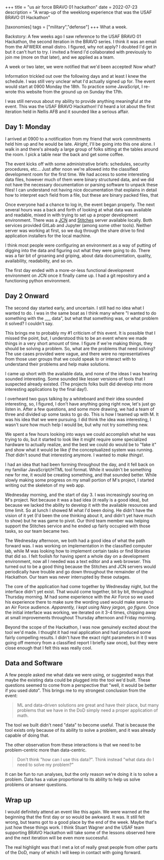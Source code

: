 +++
title = "us air force BRAVO 01 hackathon"
date = 2022-07-23
description = "A wrap-up of the weeklong experience that was the USAF BRAVO 01 Hackathon"

[taxonomies]
tags = ["military","defense"]
+++
What a week.

Backstory: A few weeks ago I saw reference to the USAF BRAVO 01 Hackathon, the second iteration in the BRAVO series. I think it was an email from the AFWERX email distro. I figured, why not apply? I doubted I'd get in but it can't hurt to try. I invited a friend I'd collaborated with previously to join me (more on that later), and we applied as a team.

A week or two later, we were notified that we'd been accepted! Now what? 

Information trickled out over the following days and at least I knew the schedule. I was still very unclear what I'd actually signed up for. The event would start at 0900 Monday the 18th. To practice some JavaScript, I re-wrote this website from the ground up on Sunday the 17th. 

I was still nervous about my ability to provide anything meaningful at the event. This was the USAF BRAVO Hackathon! I'd heard a lot about the first iteration held in Nellis AFB and it sounded like a serious affair.

## Day 1: Monday

I arrived at 0900 to a notification from my friend that work commitments held him up and he would be late. _Alright_, I'll be going into this one alone. I walk in and there's already a large group of folks sitting at the tables around the room. I pick a table near the back and get some coffee. 

The event kicks off with some administrative briefs: schedules, security procedures, etc... Just after noon we're allowed into the classified development room for the first time. We had access to some interesting data files, however much of them were binary structured data, and we did not have the necessary documentation or parsing software to unpack these files! I can understand not having nice documentation that explains in detail how to interpret each field from a file, but these are binary packed files, that

Once everyone had a chance to log in, the event began properly. The next several hours was a back and forth of looking at what data was available and readable, mixed in with trying to set up a proper development environment. There was a [JCN](https://www.ai.mil/jcf.html) and [Stitches](https://stitches.mil) server available locally. Both services provided GitLab and Jupyter (among some other tools). Neither server was working at first, so we dug through the share drive to find application installers for the local machine. 

I think most people were configuring an environment as a way of putting of digging into the data and figuring out what they were going to do. There was a fair bit of groaning and griping, about data documentation, quality, availability, readability, and so on. 

The first day ended with a more-or-less functional development environment on JCN once it finally came up. I had a git repository and a functioning python environment.

## Day 2 Onward

The second day started early, and uncertain. I still had no idea what I wanted to do. I was in the same boat as I think many where "I wanted to do something with the ___ data", but what that something was, or what problem it solved? I couldn't say.

This brings me to probably my #1 criticism of this event. It is possible that I missed the point, but, I understood this to be an event where we made things in a very short amount of time. I figure if we're making things, they should be solving a problem. So, what are the problems that need solving? The use cases provided were vague, and there were no representatives from those user groups that we could speak to or interact with to understand their problems and help make solutions.

I came up short with the available data, and none of the ideas I was hearing sounded interesting. Some sounded like lesser versions of tools that I suspected already existed. (The projects folks built did develop into more interesting applications by the final day!). 

I overheard two guys talking by a whiteboard and their idea sounded interesting, so, I figured, I don't have anything going right now, let's just go listen in. After a few questions, and some more drawing, we had a team of three and divided up some tasks to go do. This is how I teamed up with M. It was his idea that we were pursuing. I did think the idea was interesting, I wasn't sure how much help I would be, but why not try something new. 

We spent a few hours looking into ways we could accomplish what he was trying to do, but it started to look like it might require some specialized hardware to actually realize, and the best we could do would be to "fake it" and show what it would be like _if_ the conceptualized system was running. _That_ didn't sound that interesting anymore. I wanted to _make things_!. 

I had an idea that had been forming throughout the day, and it fell back on my familiar JavaScript/HTML tool format. While it wouldn't be something new for me, it would be creating something, and that sounded better. While slowly making some progress on my small portion of M's project, I started writing out the skeleton of my web app. 

Wednesday morning, and the start of day 3. I was increasingly souring on M's project. Not because it was a bad idea (it really is a good idea), but because we lacked the ability to develop it with the available resources and time limit. So at lunch I showed M what I'd been doing. He didn't have the vision of it yet (I'd been the one thinking about it, and didn't yet have much to show) but he was game to pivot. Our third team member was helping support the Stitches service and he ended up fairly occupied with those tasks, so our team became two. 

The Wednesday afternoon, we both had a good idea of what the path forward was. I was working on implementation in the classified computer lab, while M was looking how to implement certain tasks or find libraries that did so. I felt foolish for having spent a whole day on a development environment, now all I needed was a text editor and a web browser. This turned out to be a good thing because the Stitches and JCN servers would periodically have trouble and go down throughout the remainder of the Hackathon. Our team was never interrupted by these outages. 

The core of the application had come together by Wednesday night, but the interface didn't yet exist. That would come together, bit by bit, throughout Thursday morning. M had some experience with the Air Force so we used his experience there to make sure the wording used would make sense to an Air Force audience. _Apparently, I kept using Navy jargon, go figure._ Once the initial interface was working, we iterated on it 3-4 times, chipping away at small improvements throughout Thursday afternoon and Friday morning. 

Beyond the scope of the Hackathon, I was now genuinely excited about the tool we'd made. I thought it had real application and had produced some fairly compelling results. I didn't have the exact right parameters in it (I was going off memory from a classified report I briefly saw once), but they were close enough that I felt this was really cool.

## Data and Software

A few people asked me what data we were using, or suggested ways that maybe the existing data could be plugged into the tool we'd built. These questions seemed to come from a perspective that "well, it would be better if you used _data_". This brings me to my strongest conclusion from the event: 

> ML and data-driven solutions are great and have their place, but many problems that we have in the DoD simply need a proper application of math.

The tool we built didn't need "data" to become useful. That is because the tool exists only because of its ability to solve a problem, and it was already capable of doing that.

The other observation from these interactions is that we need to be problem-centric more than data-centric.

> Don't think "how can I use this data?". Think instead "what data do I need to solve my problem?"

It can be fun to run analyses, but the only reason we're doing it is to solve a problem. Data has a value proportional to its ability to help us solve problems or answer questions.

## Wrap up

I would definitely attend an event like this again. We were warned at the beginning that the first day or so would be awkward. It was. It still felt wrong, but teams got to a good place by the end of the week. Maybe that's just how these things work. I think Stuart Wagner and the USAF team supporting BRAVO Hackathon will take some of the lessons observed here and the next iteration will be even more successful.

The real highlight was that I met a lot of really great people from other parts of the DoD, many of which I will keep in contact with going forward.
